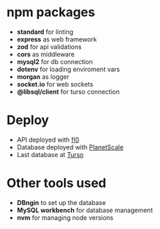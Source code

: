 # npm packages
- **standard** for linting
- **express** as web framework
- **zod** for api validations
- **cors** as middleware
- **mysql2** for db connection
- **dotenv** for loading enviroment vars
- **morgan** as logger
- **socket.io** for web sockets
- **@libsql/client** for turso connection

# Deploy
- API deployed with [fl0](https://app.fl0.com/nacho-workspace/curso-node-midudev)
- Database deployed with [PlanetScale](https://app.planetscale.com/nachodoradollamas/moviesdb)
- Last database at [Turso](https://turso.tech/app/databases)

# Other tools used
- **DBngin** to set up the database
- **MySQL workbench** for database management
- **nvm** for managing node versions
